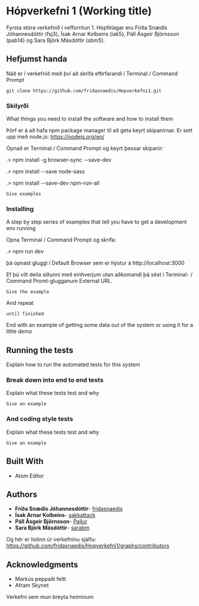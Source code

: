 # Hópverkefni 1 (Working title)

Fyrsta stóra verkefnið í vefforritun 1. Hópfélagar eru Fríða Snædís Jóhannesdóttir (fsj3),
Ísak Arnar Kolbeins (iak5), Páll Ásgeir Björnsson (pab14) og Sara Björk Másdóttir (sbm5).

## Hefjumst handa

Náð er í verkefnið með því að skrifa eftirfarandi í Terminal / Command Prompt

```
git clone https://github.com/fridasnaedis/Hopverkefni1.git
```

### Skilyrði

What things you need to install the software and how to install them

Þörf er á að hafa npm package manager til að geta keyrt skipanirnar. Er sett upp með node.js: https://nodejs.org/en/

Opnað er Terminal /  Command Prompt og keyrt þessar skipanir:

.> npm install -g browser-sync --save-dev

.> npm install --save node-sass

.> npm install --save-dev npm-run-all

```
Give examples
```

### Installing

A step by step series of examples that tell you have to get a development env running

Opna Terminal / Command Prompt og skrifa:

.> npm run dev

þá opnast gluggi í Default Browser sem er hýstur á http://localhost:3000

Ef þú vilt deila síðunni með einhverjum utan aðkomandi þá sést í Terminal- / Command Promt-glugganum External URL.

```
Give the example
```

And repeat

```
until finished
```

End with an example of getting some data out of the system or using it for a little demo

## Running the tests

Explain how to run the automated tests for this system

### Break down into end to end tests

Explain what these tests test and why

```
Give an example
```

### And coding style tests

Explain what these tests test and why

```
Give an example
```

## Built With

* Atom Editor

## Authors

* **Fríða Snædís Jóhannesdóttir**- [fridasnaedis](https://github.com/fridasnaedis)
* **Ísak Arnar Kolbeins**- [sakkattack](https://github.com/sakkattack)
* **Páll Ásgeir Björnsson**- [Pallur](https://github.com/Pallur)
* **Sara Björk Másdóttir**- [sarabm](https://github.com/sarabm)

Og hér er listinn úr verkefninu sjálfu:
https://github.com/fridasnaedis/Hopverkefni1/graphs/contributors


## Acknowledgments

* Markús peppaði feitt
* Afram Skynet

Verkefni sem mun breyta heiminum
